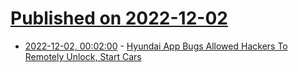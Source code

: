 # [Published on 2022-12-02](index.md)

* [2022-12-02, 00:02:00](https://it.slashdot.org/story/22/12/01/2230234/hyundai-app-bugs-allowed-hackers-to-remotely-unlock-start-cars?utm_source=rss1.0mainlinkanon&utm_medium=feed) - [Hyundai App Bugs Allowed Hackers To Remotely Unlock, Start Cars](https://it.slashdot.org/story/22/12/01/2230234/hyundai-app-bugs-allowed-hackers-to-remotely-unlock-start-cars?utm_source=rss1.0mainlinkanon&utm_medium=feed)
